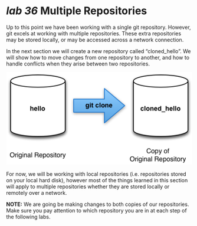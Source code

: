 # *lab 36* Multiple Repositories

Up to this point we have been working with a single git repository.
However, git excels at working with multiple repositories. These extra
repositories may be stored locally, or may be accessed across a network
connection.

In the next section we will create a new repository called
“cloned_hello”. We will show how to move changes from one repository to
another, and how to handle conflicts when they arise between two
repositories.

![git_clone](../../images/gitimmersion/git_clone.png)

For now, we will be working with local repositories (i.e. repositories
stored on your local hard disk), however most of the things learned in
this section will apply to multiple repositories whether they are stored
locally or remotely over a network.

**NOTE:** We are going be making changes to both copies of our
repositories. Make sure you pay attention to which repository you are in
at each step of the following labs.

